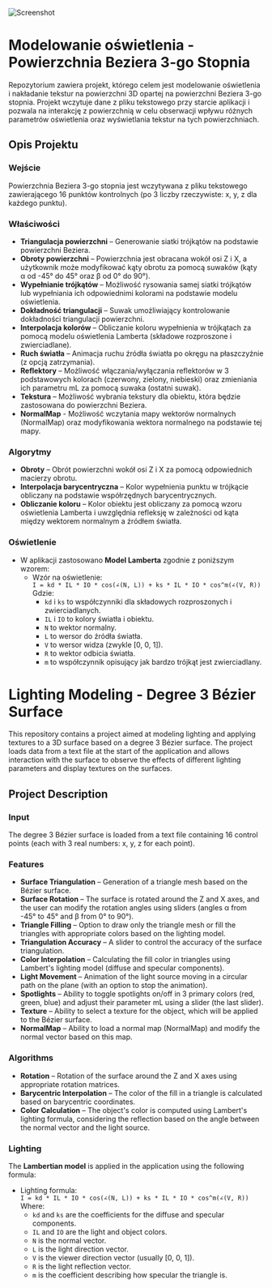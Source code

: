 
![Screenshot](https://private-user-images.githubusercontent.com/160714456/413877535-5c4e221b-fe72-40d0-9b15-3da8fa9b5a5f.png?jwt=eyJhbGciOiJIUzI1NiIsInR5cCI6IkpXVCJ9.eyJpc3MiOiJnaXRodWIuY29tIiwiYXVkIjoicmF3LmdpdGh1YnVzZXJjb250ZW50LmNvbSIsImtleSI6ImtleTUiLCJleHAiOjE3Mzk3OTkwMzEsIm5iZiI6MTczOTc5ODczMSwicGF0aCI6Ii8xNjA3MTQ0NTYvNDEzODc3NTM1LTVjNGUyMjFiLWZlNzItNDBkMC05YjE1LTNkYThmYTliNWE1Zi5wbmc_WC1BbXotQWxnb3JpdGhtPUFXUzQtSE1BQy1TSEEyNTYmWC1BbXotQ3JlZGVudGlhbD1BS0lBVkNPRFlMU0E1M1BRSzRaQSUyRjIwMjUwMjE3JTJGdXMtZWFzdC0xJTJGczMlMkZhd3M0X3JlcXVlc3QmWC1BbXotRGF0ZT0yMDI1MDIxN1QxMzI1MzFaJlgtQW16LUV4cGlyZXM9MzAwJlgtQW16LVNpZ25hdHVyZT0yM2Y1YWEyMmNkNGM2MDVlOTRiMTFlODA2MTA3MDI0MTMyZDVjOWQwNWI0YWFlNzNhYjQ0NGEzNTc1ZGU0ZTg4JlgtQW16LVNpZ25lZEhlYWRlcnM9aG9zdCJ9.EFiAXoAal1PvnoPdQdSBvF4wuNeQfdKuhpDnZViSXJA)
# Modelowanie oświetlenia - Powierzchnia Beziera 3-go Stopnia

Repozytorium zawiera projekt, którego celem jest modelowanie oświetlenia i nakładanie tekstur na powierzchni 3D opartej na powierzchni Beziera 3-go stopnia. 
Projekt wczytuje dane z pliku tekstowego przy starcie aplikacji i pozwala na interakcję z powierzchnią w celu obserwacji wpływu różnych parametrów oświetlenia oraz wyświetlania tekstur na tych powierzchniach.

## Opis Projektu

### Wejście
Powierzchnia Beziera 3-go stopnia jest wczytywana z pliku tekstowego zawierającego 16 punktów kontrolnych (po 3 liczby rzeczywiste: x, y, z dla każdego punktu).

### Właściwości
- **Triangulacja powierzchni** – Generowanie siatki trójkątów na podstawie powierzchni Beziera.
- **Obroty powierzchni** – Powierzchnia jest obracana wokół osi Z i X, a użytkownik może modyfikować kąty obrotu za pomocą suwaków (kąty α od -45° do 45° oraz β od 0° do 90°).
- **Wypełnianie trójkątów** – Możliwość rysowania samej siatki trójkątów lub wypełniania ich odpowiednimi kolorami na podstawie modelu oświetlenia.
- **Dokładność triangulacji** – Suwak umożliwiający kontrolowanie dokładności triangulacji powierzchni.
- **Interpolacja kolorów** – Obliczanie koloru wypełnienia w trójkątach za pomocą modelu oświetlenia Lamberta (składowe rozproszone i zwierciadlane).
- **Ruch światła** – Animacja ruchu źródła światła po okręgu na płaszczyźnie (z opcją zatrzymania).
- **Reflektory** – Możliwość włączania/wyłączania reflektorów w 3 podstawowych kolorach (czerwony, zielony, niebieski) oraz zmieniania ich parametru mL za pomocą suwaka (ostatni suwak).
- **Tekstura** – Możliwość wybrania tekstury dla obiektu, która będzie zastosowana do powierzchni Beziera.
- **NormalMap** - Możliwość wczytania mapy wektorów normalnych (NormalMap) oraz modyfikowania wektora normalnego na podstawie tej mapy.

### Algorytmy
- **Obroty** – Obrót powierzchni wokół osi Z i X za pomocą odpowiednich macierzy obrotu.
- **Interpolacja barycentryczna** – Kolor wypełnienia punktu w trójkącie obliczany na podstawie współrzędnych barycentrycznych.
- **Obliczanie koloru** – Kolor obiektu jest obliczany za pomocą wzoru oświetlenia Lamberta i uwzględnia refleksję w zależności od kąta między wektorem normalnym a źródłem światła.

### Oświetlenie
- W aplikacji zastosowano **Model Lamberta** zgodnie z poniższym wzorem:
  - Wzór na oświetlenie:  
    `I = kd * IL * IO * cos(∠(N, L)) + ks * IL * IO * cos^m(∠(V, R))`
    Gdzie:
    - `kd` i `ks` to współczynniki dla składowych rozproszonych i zwierciadlanych.
    - `IL` i `IO` to kolory światła i obiektu.
    - `N` to wektor normalny.
    - `L` to wersor do źródła światła.
    - `V` to wersor widza (zwykle [0, 0, 1]).
    - `R` to wektor odbicia światła.
    - `m` to współczynnik opisujący jak bardzo trójkąt jest zwierciadlany.

# Lighting Modeling - Degree 3 Bézier Surface

This repository contains a project aimed at modeling lighting and applying textures to a 3D surface based on a degree 3 Bézier surface. The project loads data from a text file at the start of the application and allows interaction with the surface to observe the effects of different lighting parameters and display textures on the surfaces.

## Project Description

### Input
The degree 3 Bézier surface is loaded from a text file containing 16 control points (each with 3 real numbers: x, y, z for each point).

### Features
- **Surface Triangulation** – Generation of a triangle mesh based on the Bézier surface.
- **Surface Rotation** – The surface is rotated around the Z and X axes, and the user can modify the rotation angles using sliders (angles α from -45° to 45° and β from 0° to 90°).
- **Triangle Filling** – Option to draw only the triangle mesh or fill the triangles with appropriate colors based on the lighting model.
- **Triangulation Accuracy** – A slider to control the accuracy of the surface triangulation.
- **Color Interpolation** – Calculating the fill color in triangles using Lambert's lighting model (diffuse and specular components).
- **Light Movement** – Animation of the light source moving in a circular path on the plane (with an option to stop the animation).
- **Spotlights** – Ability to toggle spotlights on/off in 3 primary colors (red, green, blue) and adjust their parameter mL using a slider (the last slider).
- **Texture** – Ability to select a texture for the object, which will be applied to the Bézier surface.
- **NormalMap** – Ability to load a normal map (NormalMap) and modify the normal vector based on this map.

### Algorithms
- **Rotation** – Rotation of the surface around the Z and X axes using appropriate rotation matrices.
- **Barycentric Interpolation** – The color of the fill in a triangle is calculated based on barycentric coordinates.
- **Color Calculation** – The object's color is computed using Lambert's lighting formula, considering the reflection based on the angle between the normal vector and the light source.

### Lighting
The **Lambertian model** is applied in the application using the following formula:
- Lighting formula:  
  `I = kd * IL * IO * cos(∠(N, L)) + ks * IL * IO * cos^m(∠(V, R))`
  Where:
  - `kd` and `ks` are the coefficients for the diffuse and specular components.
  - `IL` and `IO` are the light and object colors.
  - `N` is the normal vector.
  - `L` is the light direction vector.
  - `V` is the viewer direction vector (usually [0, 0, 1]).
  - `R` is the light reflection vector.
  - `m` is the coefficient describing how specular the triangle is.


